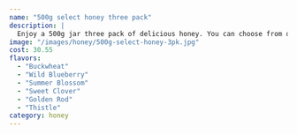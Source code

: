 ```yaml
---
name: "500g select honey three pack"
description: |
  Enjoy a 500g jar three pack of delicious honey. You can choose from our variety of honey flavours  for your three jars and the quantity you want to purchase.
image: "/images/honey/500g-select-honey-3pk.jpg"
cost: 30.55
flavors:
  - "Buckwheat"
  - "Wild Blueberry"
  - "Summer Blossom"
  - "Sweet Clover"
  - "Golden Rod"
  - "Thistle"
category: honey
---
```

